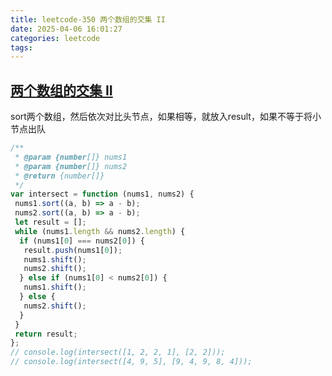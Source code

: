 ```yaml
---
title: leetcode-350 两个数组的交集 II
date: 2025-04-06 16:01:27
categories: leetcode
tags:
---
```


## [两个数组的交集 II](https://leetcode.cn/problems/intersection-of-two-arrays-ii/description/)

sort两个数组，然后依次对比头节点，如果相等，就放入result，如果不等于将小节点出队

```js
/**
 * @param {number[]} nums1
 * @param {number[]} nums2
 * @return {number[]}
 */
var intersect = function (nums1, nums2) {
 nums1.sort((a, b) => a - b);
 nums2.sort((a, b) => a - b);
 let result = [];
 while (nums1.length && nums2.length) {
  if (nums1[0] === nums2[0]) {
   result.push(nums1[0]);
   nums1.shift();
   nums2.shift();
  } else if (nums1[0] < nums2[0]) {
   nums1.shift();
  } else {
   nums2.shift();
  }
 }
 return result;
};
// console.log(intersect([1, 2, 2, 1], [2, 2]));
// console.log(intersect([4, 9, 5], [9, 4, 9, 8, 4]));
```
